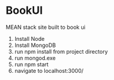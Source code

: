 # BookUI
MEAN stack site built to book ui

1. Install Node
2. Install MongoDB
3. run npm install from project directory
4. run mongod.exe
5. run npm start
6. navigate to localhost:3000/
